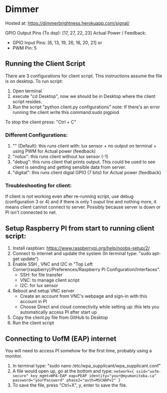# Dimmer

Hosted at: https://dimmerbrightness.herokuapp.com/signal/

GPIO Output Pins (To dsp): [17, 27, 22, 23]
Actual Power / Feedback:
- GPIO Input Pins: [6, 13, 19, 26, 16, 20, 21]
    or
- PWM Pin: 5

## Running the Client Script
There are 3 configurations for client script. This instructions assume the file is on desktop.
To run script: 
1. Open terminal 
2. execute "cd Desktop", now we should be in Desktop where the client script resides. 
3. Run the script "python client.py configurations"
note: If there's an error running the client write this command:sudo pigpiod

To stop the client press: "Ctrl + C"

### Different Configurations:
1. "" (Default): this runs client with:  lux sensor + no output on terminal + using PWM for Actual power (feedback)
2. "nolux": this runs client without lux sensor (-1)
3. "debug": this runs client that prints output. This could be used to see client is sending and getting sensible data from server.
4. "digital": this runs client digial GPIO (7 bits) for Actual power (feedback)

### Troubleshooting for client:
If client is not working even after re-running script, use debug (configuration 3 or 4) and if there is only 1 ouput line and nothing more, it means client cannot connect to server. Possibly because server is down or PI isn't connected to net.

## Setup Raspberry PI from start to running client script:
1. Install raspbian: https://www.raspberrypi.org/help/noobs-setup/2/
2. Connect to internet and update the system (In terminal type: "sudo apt-get update")
3. Enable SSH , VNC and I2C in "Top Left Corner(raspberry)/Preferences/Raspberry Pi Configuration/Interfaces".
    - SSH: for file transfer
    - VNC: to manage client script
    - I2C: for lux sensor
4. Reboot and setup VNC server
    - Create an account from VNC's webpage and sign-in with this account in PI
    - Choose Direct and cloud connectivity while setting up: this lets you automatically access PI after start up
5. Copy the client.py file from GitHub to Desktop
6. Run the client script

## Connecting to UofM (EAP) internet
You will need to access PI somehow for the first time, probably using a monitor.
1. In terminal type: "sudo nano /etc/wpa_supplicant/wpa_supplicant.conf"
2. A file would open up, go at the bottom and type:
`network={
  ssid="uofm-secure"
  key_mgmt=WPA-EAP
  eap=PEAP
  identity="your@myumanitoba.ca"
  password="yourPassword"
  phase2="auth=MSCHAPv2"
}`
3. To save the file, press "Ctrl+X", y, enter to save the file.
